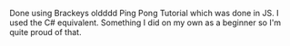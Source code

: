 Done using Brackeys oldddd Ping Pong Tutorial which was done in JS. I used the C# equivalent. Something I did on my own as a beginner so I'm quite proud of that.